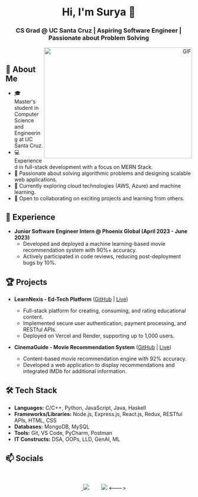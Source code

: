 <h1 align="center">Hi, I'm Surya 👋</h1>

<h3 align="center"> CS Grad @ UC Santa Cruz | Aspiring Software Engineer | Passionate about Problem Solving </h3>

<a target="_blank" align="right">
 <img align="right" top="500" height="300" width="400" alt="GIF" src="https://media.giphy.com/media/SWoSkN6DxTszqIKEqv/giphy.gif">
</a>

## 🔭 About Me

- 🎓 Master's student in Computer Science and Engineering at UC Santa Cruz.
- 💻 Experienced in full-stack development with a focus on MERN Stack.
- 🧠 Passionate about solving algorithmic problems and designing scalable web applications.
- 🌱 Currently exploring cloud technologies (AWS, Azure) and machine learning.
- 👯 Open to collaborating on exciting projects and learning from others.

## 💼 Experience

- **Junior Software Engineer Intern @ Phoenix Global (April 2023 - June 2023)**
  - Developed and deployed a machine learning-based movie recommendation system with 90%+ accuracy.
  - Actively participated in code reviews, reducing post-deployment bugs by 10%.

## 🏆 Projects

- **LearnNexis - Ed-Tech Platform** ([GitHub](https://github.com/SuryaCS719/LearnNexis) | [Live](https://learn-nexis-surya-gitam.vercel.app/))
  - Full-stack platform for creating, consuming, and rating educational content.
  - Implemented secure user authentication, payment processing, and RESTful APIs.
  - Deployed on Vercel and Render, supporting up to 1,000 users.

- **CinemaGuide - Movie Recommendation System** ([GitHub](https://github.com/SuryaCS719/CinemaGuide) | [Live](https://cinemaguide-suryacs719.streamlit.app/))
  - Content-based movie recommendation engine with 92% accuracy.
  - Developed a web application to display recommendations and integrated IMDb for additional information.

## 🛠️ Tech Stack

- **Languages:** C/C++, Python, JavaScript, Java, Haskell
- **Frameworks/Libraries:** Node.js, Express.js, React.js, Redux, RESTful APIs, HTML, CSS
- **Databases:** MongoDB, MySQL
- **Tools:** Git, VS Code, PyCharm, Postman
- **IT Constructs:** DSA, OOPs, LLD, GenAI, ML

## 📫 Socials

<p align="center">
 <div align="center" class="icons-social" style="margin-left: 10px;">
    <a style="margin-left: 10px;" target="_blank" href="https://www.linkedin.com/in/suryakiranvalavala/">
			<img src="https://img.icons8.com/doodle/40/000000/linkedin--v2.png"></a>
    <!---> <a style="margin-left: 10px;" target="_blank" href="https://github.com/SuryaCS719">
		<img src="https://img.icons8.com/doodle/40/000000/github--v1.png"></a> <--->
 </div>
</p>

